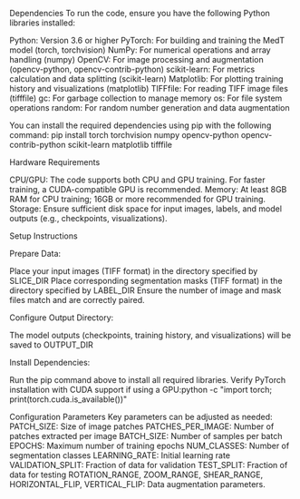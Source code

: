 
Dependencies
To run the code, ensure you have the following Python libraries installed:

Python: Version 3.6 or higher
PyTorch: For building and training the MedT model (torch, torchvision)
NumPy: For numerical operations and array handling (numpy)
OpenCV: For image processing and augmentation (opencv-python, opencv-contrib-python)
scikit-learn: For metrics calculation and data splitting (scikit-learn)
Matplotlib: For plotting training history and visualizations (matplotlib)
TIFFfile: For reading TIFF image files (tifffile)
gc: For garbage collection to manage memory
os: For file system operations
random: For random number generation and data augmentation

You can install the required dependencies using pip with the following command:
pip install torch torchvision numpy opencv-python opencv-contrib-python scikit-learn matplotlib tifffile

Hardware Requirements

CPU/GPU: The code supports both CPU and GPU training. For faster training, a CUDA-compatible GPU is recommended.
Memory: At least 8GB RAM for CPU training; 16GB or more recommended for GPU training.
Storage: Ensure sufficient disk space for input images, labels, and model outputs (e.g., checkpoints, visualizations).

Setup Instructions

Prepare Data:

Place your input images (TIFF format) in the directory specified by SLICE_DIR 
Place corresponding segmentation masks (TIFF format) in the directory specified by LABEL_DIR
Ensure the number of image and mask files match and are correctly paired.


Configure Output Directory:

The model outputs (checkpoints, training history, and visualizations) will be saved to OUTPUT_DIR


Install Dependencies:

Run the pip command above to install all required libraries.
Verify PyTorch installation with CUDA support if using a GPU:python -c "import torch; print(torch.cuda.is_available())"



Configuration Parameters
Key parameters can be adjusted as needed:
﻿
PATCH_SIZE: Size of image patches
PATCHES_PER_IMAGE: Number of patches extracted per image 
BATCH_SIZE: Number of samples per batch 
EPOCHS: Maximum number of training epochs 
NUM_CLASSES: Number of segmentation classes 
LEARNING_RATE: Initial learning rate 
VALIDATION_SPLIT: Fraction of data for validation 
TEST_SPLIT: Fraction of data for testing 
ROTATION_RANGE, ZOOM_RANGE, SHEAR_RANGE, HORIZONTAL_FLIP, VERTICAL_FLIP: Data augmentation parameters.
